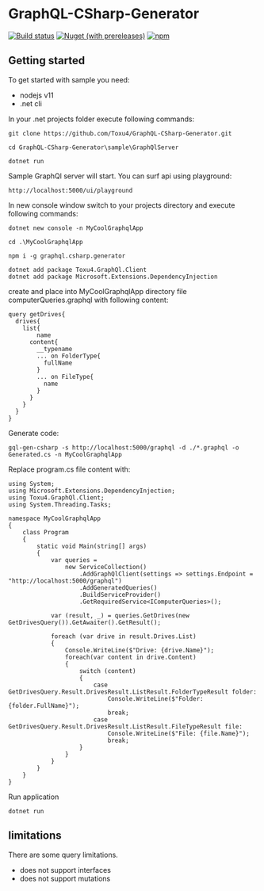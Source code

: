 # GraphQL-CSharp-Generator

[![Build status](https://ci.appveyor.com/api/projects/status/2lbxr0qk6csiparf/branch/master?svg=true)](https://ci.appveyor.com/project/Toxu4/graphql-csharp-generator/branch/master)
[![Nuget (with prereleases)](https://img.shields.io/nuget/vpre/Toxu4.GraphQl.Client.svg)](https://www.nuget.org/packages/Toxu4.GraphQl.Client)
[![npm](https://img.shields.io/npm/v/graphql.csharp.generator.svg)](https://www.npmjs.com/package/graphql.csharp.generator)

## Getting started

To get started with sample you need:

- nodejs v11
- .net cli


In your .net projects folder execute following commands:

```
git clone https://github.com/Toxu4/GraphQL-CSharp-Generator.git

cd GraphQL-CSharp-Generator\sample\GraphQlServer

dotnet run
```

Sample GraphQl server will start. You can surf api using playground:

```
http://localhost:5000/ui/playground
```

In new console window switch to your projects directory and execute following commands:

```
dotnet new console -n MyCoolGraphqlApp

cd .\MyCoolGraphqlApp

npm i -g graphql.csharp.generator

dotnet add package Toxu4.GraphQl.Client
dotnet add package Microsoft.Extensions.DependencyInjection
```

create and place into MyCoolGraphqlApp directory file computerQueries.graphql with following content:

```
query getDrives{
  drives{
    list{
  		name
      content{
        __typename
        ... on FolderType{
          fullName
        }
        ... on FileType{
          name
        }
      }
    }
  }
}
```

Generate code:

```
gql-gen-csharp -s http://localhost:5000/graphql -d ./*.graphql -o Generated.cs -n MyCoolGraphqlApp
```

Replace program.cs file content with:

```
using System;
using Microsoft.Extensions.DependencyInjection;
using Toxu4.GraphQl.Client;
using System.Threading.Tasks;

namespace MyCoolGraphqlApp
{
    class Program
    {
        static void Main(string[] args)
        {
            var queries = 
                new ServiceCollection()
                    .AddGraphQlClient(settings => settings.Endpoint = "http://localhost:5000/graphql")
                    .AddGeneratedQueries()
                    .BuildServiceProvider()
                    .GetRequiredService<IComputerQueries>();

            var (result, _) = queries.GetDrives(new GetDrivesQuery()).GetAwaiter().GetResult();

            foreach (var drive in result.Drives.List)
            {
                Console.WriteLine($"Drive: {drive.Name}");
                foreach(var content in drive.Content)
                {
                    switch (content)
                    {
                        case GetDrivesQuery.Result.DrivesResult.ListResult.FolderTypeResult folder:
                            Console.WriteLine($"Folder: {folder.FullName}");
                            break;
                        case GetDrivesQuery.Result.DrivesResult.ListResult.FileTypeResult file:
                            Console.WriteLine($"File: {file.Name}");
                            break;                        
                    }
                }
            }
        }
    }
}
```

Run application

```
dotnet run
```

## limitations

There are some query limitations. 

- does not support interfaces
- does not support mutations
